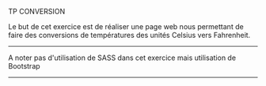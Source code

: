 TP CONVERSION

Le but de cet exercice est de réaliser une page web nous permettant de faire des conversions de températures des unités Celsius vers Fahrenheit.

----------------------------------------------------------------------------------------------------------------

A noter  pas d'utilisation de SASS dans cet exercice mais utilisation de Bootstrap

----------------------------------------------------------------------------------------------------------------